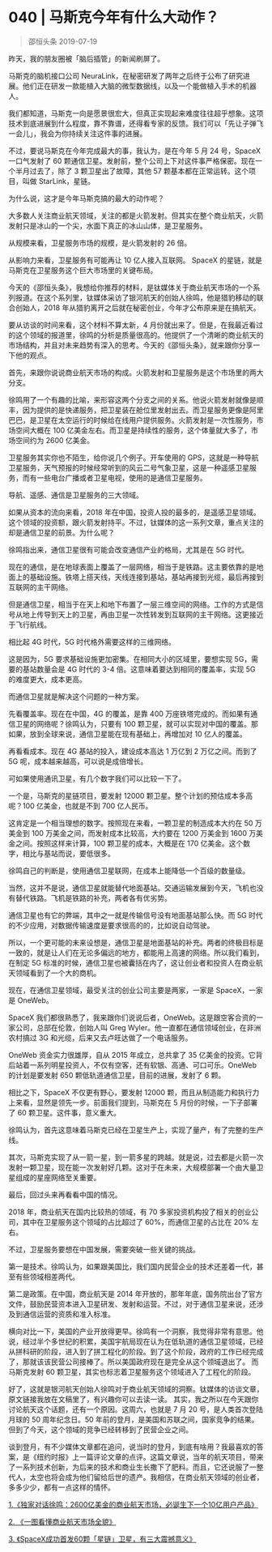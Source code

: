 # 040 | 马斯克今年有什么大动作？
> 邵恒头条
2019-07-19

昨天，我的朋友圈被「脑后插管」的新闻刷屏了。

马斯克的脑机接口公司 NeuraLink，在秘密研发了两年之后终于公布了研究进展。他们正在研发一款能植入大脑的微型数据线，以及一个能做植入手术的机器人。

我们都知道，马斯克一向是愿景很宏大，但真正实现起来难度往往超乎想象。这项技术到底进展到什么程度，靠不靠谱，还得看专家的反馈。我们可以「先让子弹飞一会儿」，我会为你持续关注这件事的进展。

不过，要说马斯克在今年完成最大的事，我认为，是在今年 5 月 24 号，SpaceX 一口气发射了 60 颗通信卫星。发射前，整个公司上下对这件事严格保密。现在一个半月过去了，除了 3 颗卫星出了故障，其他 57 颗基本都在正常运转。这个项目，叫做 StarLink，星链。

为什么说，这才是今年马斯克搞的最大的动作呢？

大多数人关注商业航天领域，关注的都是火箭发射。但其实在整个商业航天，火箭发射只是冰山的一个尖，水面下真正的冰山山体，是卫星服务。

从规模来看，卫星服务市场的规模，是火箭发射的 26 倍。

从影响力来看，卫星服务有可能再让 10 亿人接入互联网。 SpaceX 的星链，就是马斯克在卫星服务这个巨大市场里的关键布局。

今天的《邵恒头条》，我想给你推荐的材料，是钛媒体关于商业航天市场的一个系列报道。在这个系列里，钛媒体采访了银河航天的创始人徐鸣，他是猎豹移动的联合创始人，2018 年从猎豹离开之后就在秘密创业，今年才公布原来是在搞航天。

要从访谈的时间来看，这个材料不算太新，4 月份就出来了。但是，在我最近看过的这个领域的报道里，徐鸣的分析是质量很高的。他提供了一个清晰的商业航天的市场结构，并且对未来趋势有深入的思考。今天的《邵恒头条》，就来跟你分享一下他的观点。

首先，来跟你说说商业航天市场的构成。火箭发射和卫星服务是这个市场里的两大分支。

徐鸣用了一个有趣的比喻，来形容这两个分支之间的关系。他说火箭发射就像是顺丰，因为提供的是快递服务，把卫星装在舱位里发射出去。而卫星服务更像是阿里巴巴，是卫星在太空运行的时候给在线用户提供服务。火箭发射是一次性服务，市场空间大概在 100 亿美金左右。而卫星是持续性的服务，这个体量就大多了，市场空间约为 2600 亿美金。

卫星服务其实你也不陌生，给你说几个例子。开车使用的 GPS，这就是一种导航卫星服务，天气预报的时候经常听到的风云二号气象卫星，这是一种遥感卫星服务，而有一些电台广播或者卫星电视，使用的是通信卫星服务。

导航、遥感、通信是卫星服务的三大领域。

如果从资本的流向来看，2018 年在中国，投资人投的最多的，是遥感卫星领域。这个领域的投资额，跟火箭发射持平。不过，钛媒体的这一系列文章，重点关注的却是通信卫星的前景。为什么呢？

徐鸣指出来，通信卫星很有可能会改变通信产业的格局，尤其是在 5G 时代。

现在的通信，是在地球表面上覆盖了一层网络，相当于是铁路。这主要依靠的是地面上的基础设施。铁塔上搭天线，天线连接到基站，基站再接到光缆，最后再接到互联网的主干网络。

但是通信卫星，相当于在天上和地下布置了一层三维空间的网络。工作的方式是信号从地上传导到天上的卫星，再由卫星一次性转发到互联网的主干网络。这更接近于飞行航线。

相比起 4G 时代，5G 时代格外需要这样的三维网络。

这是因为，5G 要求基础设施更加密集。在相同大小的区域里，要想实现 5G，需要的基站数量会是 4G 时代的 3-4 倍。这意味着要达到相同的覆盖率，实现 5G 的难度更大，成本更高。

而通信卫星就是解决这个问题的一种方案。

先看覆盖率。现在在中国，4G 的覆盖，是靠 400 万座铁塔完成的。而如果有通信卫星的网络呢？徐鸣认为，只要有 100 颗卫星，就可以实现对中国的覆盖。那如果，放到全球来说，通信卫星能在现有基础上，再增加对 10 亿人的覆盖。

再看看成本。现在 4G 基站的投入，建设成本高达 1 万亿到 2 万亿之间。而到了 5G 呢，成本越来越高，可以说是成倍增长。

可如果使用通讯卫星，有几个数字我们可以比较一下了。

一个是，马斯克的星链项目，要发射 12000 颗卫星。整个计划的预估成本多高呢？100 亿美金，也就是不到 700 亿人民币。

这肯定是一个相当理想的数字。按照现在来看，一颗卫星的制造成本大约在 50 万美金到 100 万美金之间，而发射成本比较高，大约要在 1200 万美金到 1600 万美金之间。按照这样来计算，100 颗卫星的成本，大概是在 170 亿美金。这个数字，相比与基站而说，要低很多。

徐鸣自己的判断是，使用通信卫星联网，在成本上能降低一个百级的数量级。

当然，这并不是说，通信卫星就能替代地面基站。交通运输发展到今天，飞机也没有替代铁路。飞机是铁路的补充，两者各有优劣势。

通信卫星也有它的弊端，其中之一就是传输信号没有地面基站那么快。而 5G 时代的不少应用，对数据传输速度是要求很高的的，比如说自动驾驶。

所以，一个更可能的未来设想是，通信卫星是地面基站的补充。两者的终极目标是一致的，就是让人们在无论多偏远的地方，都能用上高速的网络。所以我们看到，在制定 5G 标准的时候，通信卫星也被囊括在内了，这让创业者和投资人在商业航天领域看到了一个大的商机。

现在，在通信卫星领域，最受关注的创业公司主要是两家，一家是 SpaceX，一家是 OneWeb。

SpaceX 我们都很熟悉了，我来跟你们说说后者，OneWeb。这是跟空客合资的一家公司，总部在伦敦，创始人叫 Greg Wyler。他一直都在通信领域创业，在非洲农村搞过 3G 和光缆，后来又去卢旺达做了一个电话服务。

OneWeb 资金实力很雄厚，自从 2015 年成立，总共拿了 35 亿美金的投资。它背后站着一系列明星投资人，不仅有空客，还有软银、高通、可口可乐。OneWeb 的计划是要发射 650 颗低轨道通信卫星，目前的进展，发射了 6 颗。

相比之下，SpaceX 不仅更有野心，要发射 12000 颗，而且从制造能力和执行力上来看，显然是领先一步。前面我们提到，马斯克在 5 月份的时候，一下子部署了 60 颗卫星。这件事，意义重大。

徐鸣认为，首先这意味着马斯克已经在卫星生产上，实现了量产，有了完整的生产线。

其次，马斯克实现了从一箭一星，到一箭多星的跨越。就是说，过去都是火箭一次发射一颗卫星，现在能一次发射好几颗。这对于在未来，大规模部署一个由大量卫星组成的星座网络至关重要。

最后，回过头来再看看中国的情况。

2018 年，商业航天在国内比较热的领域，有 70 多家投资机构投了相关的创业公司，其中在卫星服务这个领域的占比超过了 60%，而通信卫星的占比在 20% 左右。

不过，卫星服务要想在中国发展，需要突破一些关键的挑战。

第一是技术。徐鸣认为，如果跟美国比，我们国内民营企业的技术还差着一代，甚至有些领域相差两代。

第二是政策。在中国，商业航天是 2014 年开放的，那年年底，国务院出台了官方文件，鼓励民营资本进入卫星研发、发射和运营。不过，对于通信卫星来说，还涉及到通信运营的资质和准入标准。

横向对比一下，美国的产业开放得更早。徐鸣有一个洞察，我觉得非常有意思。他说，经过半个多世纪的积累，美国宇航局现在认为在低轨道的通信卫星领域，已经从拼科研的阶段，进入到了拼工程化的阶段。到了这个阶段，政府的工作已经完成了，那就该该民营公司接棒了。所以美国政府现在是完全从这个领域退出了。 而马斯克发射 60 颗卫星，其实也标志着卫星服务这个领域进入了工程化的阶段。

好了，这就是银河航天创始人徐鸣对于商业航天领域的洞察。钛媒体的访谈文章，原文链接我放在文稿里了，有兴趣你可以去读一读。
其实，我之所以在今天跟你讨论航天这个话题，还有一个原因。这周六，也就是 7 月 20 号，是人类首次登陆月球的 50 周年纪念日。50 年前的登月，是美国和苏联之间，国家竞争的结果。但到了今天，这个领域的竞争已经转移到了民营企业之间。

谈到登月，有不少媒体文章都在追问，说当时的登月，到底有啥用？我最喜欢的答案，是《纽约时报》上一篇评论文章的点评。这篇文章说，当年的航天项目，带来了一系列技术创新，为后来的技术和商业生长撒下了肥料。而且，它还说服了一整代人，太空也将会成为他们留给后世的遗产。我相信，在商业航天领域的创业者，多多少少，都有一点这样的情怀。

[1.《独家对话徐鸣：2600亿美金的商业航天市场，必诞生下一个10亿用户产品》](https://www.tmtpost.com/3849184.html)

[2. 《一图看懂商业航天市场全貌》](https://www.tmtpost.com/3906137.html)

[3. 《SpaceX成功首发60颗「星链」卫星，有三大震撼意义》]( https://www.tmtpost.com/3981069.html)
